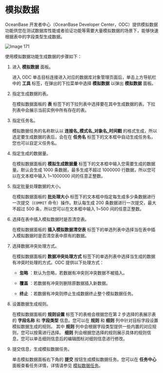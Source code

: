 模拟数据 
=========================

OceanBase 开发者中心（OceanBase Developer Center，ODC）提供模拟数据功能供您在测试数据库性能或者验证功能等需要大量模拟数据的场景下，能够快速根据表中的字段类型生成数据。

![Image 171](https://help-static-aliyun-doc.aliyuncs.com/assets/img/zh-CN/3169993161/p240476.png)



使用模拟数据功能生成数据的步骤如下：

1. 进入 **模拟数据** 面板。

   进入 ODC 单击目标连接进入对应的数据库对象管理页面后，单击上方导航栏中的 **工具** 标签，在弹出的下拉菜单中选择 **模拟数据** 以弹出 **模拟数据** 面板。
   

2. 指定生成数据的表。

   在模拟数据面板的 **表** 标签下的下拉列表中选择要在其中生成数据的表。下拉列表中会展示当前实例中所有存在的表。
   

3. 指定任务名。

   模拟数据任务的名称默认以 **连接名_模式名_对象名_时间戳** 的格式生成，所以选定要生成数据的表后，会在在 **任务名** 标签下的文本框中自动生成任务名，您也可以自定义任务名。
   

4. 指定生成的数据量。

   在模拟数据面板的 **模拟生成数据量** 标签下的文本框中输入您需要生成的数据量。默认会生成 1000 条数据，最多生成不超过 1000000 行数据，所以您可以在文本框中输入 1\~1000000 间的任意正整数。
   

5. 指定批量处理数据的大小。

   在模拟数据面板的 **批处理大小** 标签下的文本框中指定每生成多少条数据进行一次提交（`COMMIT` 命令）操作。默认每生成 200 条数据进行一次提交，最大不超过 500 条，所以您可以在文本框中输入 1\~500 间的任意正整数。
   

6. 选择在表中插入模拟数据时是否清空表。

   在模拟数据面板的 **插入模拟数据清空表** 标签下的单选列表中选择当在表中插入模拟数据时是否清空表中原有的数据。
   

7. 选择数据冲突处理方式。

   在模拟数据面板的 **数据冲突处理方式** 标签下的单选列表中选择当生成的数据有冲突时处理的方式。ODC 提供以下处理方式：
   * **忽略** ：默认为忽略，若数据有冲突则冲突数据不被插入。

     
   
   * **覆盖** ：若数据有冲突则删除原数据插入新数据。

     
   
   * **终止** ：若数据有冲突则停止生成数据终止整个模拟数据任务。

     
   

   

8. 设置数据生成规则。

   在模拟数据面板的 **规则设置** 标签下的表格会根据您在第 2 步选择的表展示表的 **字段名称** 和 **字段类型** 信息。您可以在 **规则** 和 **细则** 列中针对目标字段设置模拟数据生成的规则。 其中 **规则** 列中会根据字段类型提供一些内置的对应规则，您可以按需进行选择。 **细则** 列会根据您选择的规则展示具体的规则信息，您可以单击细则信息后的编辑图标对细则信息进行修改。
   

9. 提交信息，生成模拟数据任务。

   单击模拟数据面板右下角的 **提交** 按钮生成模拟数据任务。您可以在 **任务中心** 面板查看任务详情，详情请参见 [模拟数据任务](../../6.client-odc-user-guide/7.client-odc-task-management/4.client-odc-data-mocking-tasks.md)。

   



